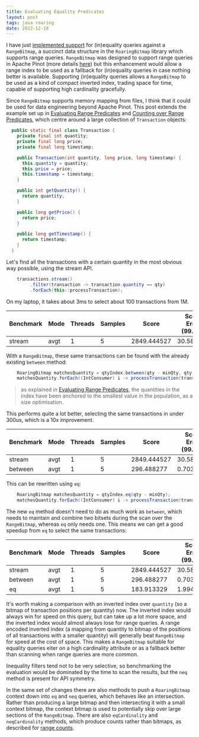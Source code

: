 ```yaml
---
title: Evaluating Equality Predicates
layout: post
tags: java roaring
date: 2022-12-18
---
```


I have just [implemented support](https://github.com/RoaringBitmap/RoaringBitmap/pull/606) for (in)equality queries against a `RangeBitmap`, a succinct data structure in the `RoaringBitmap` library which supports range queries.
`RangeBitmap` was designed to support range queries in Apache Pinot (more details [here](https://richardstartin.github.io/posts/range-bitmap-index)) but this enhancement would allow a range index to be used as a fallback for (in)equality queries in case nothing better is available.
Supporting (in)equality queries allows a `RangeBitmap` to be used as a kind of compact inverted index, trading space for time, capable of supporting high cardinality gracefully.  

Since `RangeBitmap` supports memory mapping from files, I think that it could be used for data engineering beyond Apache Pinot. 
This post extends the example set up in [Evaluating Range Predicates](https://richardstartin.github.io/posts/range-predicates) and [Counting over Range Predicates](https://richardstartin.github.io/posts/range-counts), which centre around a large collection of `Transaction` objects:

```java
  public static final class Transaction {
    private final int quantity;
    private final long price;
    private final long timestamp;

    public Transaction(int quantity, long price, long timestamp) {
      this.quantity = quantity;
      this.price = price;
      this.timestamp = timestamp;
    }

    public int getQuantity() {
      return quantity;
    }

    public long getPrice() {
      return price;
    }

    public long getTimestamp() {
      return timestamp;
    }
  }
```

Let's find all the transactions with a certain quantity in the most obvious way possible, using the stream API.

```java
    transactions.stream()
         .filter(transaction -> transaction.quantity == qty)
         .forEach(this::processTransaction);
```

On my laptop, it takes about 3ms to select about 100 transactions from 1M.

<div class="table-holder" markdown="block">

| Benchmark |Mode|Threads|Samples| Score       | Score Error (99.9%) |Unit |Param: minPrice|Param: minQuantity|Param: size|
|-----------|----|-------|-------|-------------|---------------------|-----|---------------|------------------|-----------|
| stream    |avgt|1      |5      | 2849.444527 |  	30.581160         |us/op|100            |1                 |1000000    |

</div>

With a `RangeBitmap`, these same transactions can be found with the already existing `between` method:

```java
    RoaringBitmap matchesQuantity = qtyIndex.between(qty - minQty, qty - minQty);
    matchesQuantity.forEach((IntConsumer) i -> processTransaction(transactions.get(i)));
```

> as explained in [Evaluating Range Predicates](https://richardstartin.github.io/posts/range-predicates), the quantities in the index have been anchored to the smallest value in the population, as a size optimisation. 

This performs quite a lot better, selecting the same transactions in under 300us, which is a 10x improvement.

<div class="table-holder" markdown="block">

| Benchmark |Mode|Threads|Samples| Score       | Score Error (99.9%) |Unit |Param: minPrice|Param: minQuantity|Param: size|
|-----------|----|-------|-------|-------------|---------------------|-----|---------------|------------------|-----------|
| stream    |avgt|1      |5      | 2849.444527 | 	30.581160          |us/op|100            |1                 |1000000    |
| between   |avgt|1      |5      | 296.488277 | 	0.703309           |us/op|100            |1                 |1000000    |

</div>

This can be rewritten using `eq`:

```java
    RoaringBitmap matchesQuantity = qtyIndex.eq(qty - minQty);
    matchesQuantity.forEach((IntConsumer) i -> processTransaction(transactions.get(i)));
```

The new `eq` method doesn't need to do as much work as `between`, which needs to maintain and combine two bitsets during the scan over the `RangeBitmap`, whereas `eq` only needs one.
This means we can get a good speedup from `eq` to select the same transactions:

<div class="table-holder" markdown="block">

| Benchmark |Mode|Threads|Samples| Score       | Score Error (99.9%) |Unit |Param: minPrice|Param: minQuantity|Param: size|
|-----------|----|-------|-------|-------------|---------------------|-----|---------------|------------------|-----------|
| stream    |avgt|1      |5      | 2849.444527 | 	30.581160          |us/op|100            |1                 |1000000    |
| between   |avgt|1      |5      | 296.488277 | 	0.703309           |us/op|100            |1                 |1000000    |
| eq        |avgt|1      |5      | 183.913329 | 	1.994362          |us/op|100            |1                 |1000000    |

</div>

It's worth making a comparison with an inverted index over `quantity` (so a bitmap of transaction positions per quantity) now.
The inverted index would always win for speed on this query, but can take up a lot more space, and the inverted index would almost always lose for range queries.
A range encoded inverted index (a mapping from quantity to bitmap of the positions of all transactions with a smaller quantity) will generally beat `RangeBitmap` for speed at the cost of space.
This makes a `RangeBitmap` suitable for equality queries eiter on a high cardinality attribute or as a fallback better than scanning when range queries are more common.

Inequality filters tend not to be very selective, so benchmarking the evaluation would be dominated by the time to scan the results, but the `neq` method is present for API symmetry.

In the same set of changes there are also methods to push a `RoaringBitmap` context down into `eq` and `neq` queries, which behaves like an intersection. 
Rather than producing a large bitmap and then intersecting it with a small context bitmap, the context bitmap is used to potentially skip over large sections of the `RangeBitmap`.
There are also `eqCardinality` and `neqCardinality` methods, which produce counts rather than bitmaps, as described for [range counts](https://richardstartin.github.io/posts/range-counts).
